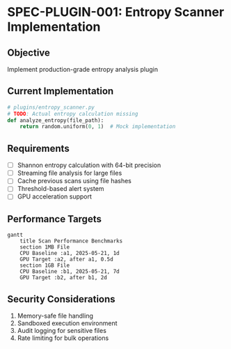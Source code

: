 # SPEC-PLUGIN-001: Entropy Scanner Implementation

## Objective
Implement production-grade entropy analysis plugin

## Current Implementation
```python
# plugins/entropy_scanner.py
# TODO: Actual entropy calculation missing
def analyze_entropy(file_path):
    return random.uniform(0, 1)  # Mock implementation
```

## Requirements
- [ ] Shannon entropy calculation with 64-bit precision
- [ ] Streaming file analysis for large files
- [ ] Cache previous scans using file hashes
- [ ] Threshold-based alert system
- [ ] GPU acceleration support

## Performance Targets
```mermaid
gantt
    title Scan Performance Benchmarks
    section 1MB File
    CPU Baseline :a1, 2025-05-21, 1d
    GPU Target :a2, after a1, 0.5d
    section 1GB File
    CPU Baseline :b1, 2025-05-21, 7d
    GPU Target :b2, after b1, 2d
```

## Security Considerations
1. Memory-safe file handling
2. Sandboxed execution environment
3. Audit logging for sensitive files
4. Rate limiting for bulk operations
